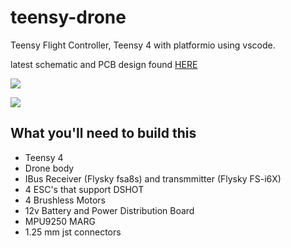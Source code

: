# teensy-drone

Teensy Flight Controller, Teensy 4 with platformio using vscode.

latest schematic and PCB design found [HERE](https://easyeda.com/mc18g13/teensy-drone)

![](https://image.easyeda.com/histories/edefd86112da491591a4318cc101e628.png)

![](https://image.easyeda.com/histories/5178226b8f9e4a0181dd57564860cdf3.png)

## What you'll need to build this

* Teensy 4
* Drone body
* IBus Receiver (Flysky fsa8s) and transmmitter (Flysky FS-i6X)
* 4 ESC's that support DSHOT
* 4 Brushless Motors
* 12v Battery and Power Distribution Board
* MPU9250 MARG
* 1.25 mm jst connectors
